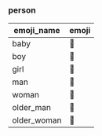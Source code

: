 ### person 

|emoji_name|emoji|
|---|---|
|baby|:baby:|
|boy|:boy:|
|girl|:girl:|
|man|:man:|
|woman|:woman:|
|older_man|:older_man:|
|older_woman|:older_woman:|
